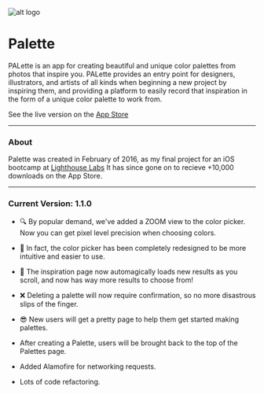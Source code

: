 ![alt logo](https://github.com/Malecks/PALette/blob/master/Palette/Assets.xcassets/launchStoryIcon.imageset/launchStoryIconx250.png)

# Palette

PALette is an app for creating beautiful and unique color palettes from photos that inspire you. PALette provides an entry point for designers, illustrators, and artists of all kinds when beginning a new project by inspiring them, and providing a platform to easily record that inspiration in the form of a unique color palette to work from.

See the live version on the [App Store](http://bit.ly/PALette)

---

### About
Palette was created in February of 2016, as my final project for an iOS bootcamp at [Lighthouse Labs](https://github.com/lighthouse-labs)
It has since gone on to recieve +10,000 downloads on the App Store.

---

### Current Version: 1.1.0

- 🔍 By popular demand, we've added a ZOOM view to the color picker. Now you can get pixel level precision when choosing colors.

- 🎨 In fact, the color picker has been completely redesigned to be more intuitive and easier to use.

- 🌄 The inspiration page now automagically loads new results as you scroll, and now has way more results to choose from!

- ❌ Deleting a palette will now require confirmation, so no more disastrous slips of the finger.

- 😎 New users will get a pretty page to help them get started making palettes.

- After creating a Palette, users will be brought back to the top of the Palettes page.

- Added Alamofire for networking requests.

- Lots of code refactoring.
